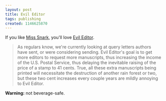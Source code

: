 ```yaml
---
layout: post
title: Evil Editor
tags: publishing
created: 1146625870
---
```

If you like [Miss Snark](http://misssnark.blogspot.com/2006/05/snarkometer-challenged.html), you'll love [Evil Editor](http://evileditor.blogspot.com/). 

> As regulars know, we're currently looking at query letters authors have sent, or were considering sending. Evil Editor's goal is to get more editors to request more manuscripts, thus increasing the income of the U.S. Postal Service, thus delaying the inevitable raising of the price of a stamp to 41 cents.  <!--break--> True, all these extra manuscripts being printed will necessitate the destruction of another rain forest or two, but these two cent increases every couple years are mildly annoying to Evil Editor.

 **Warning:**  not beverage-safe.
